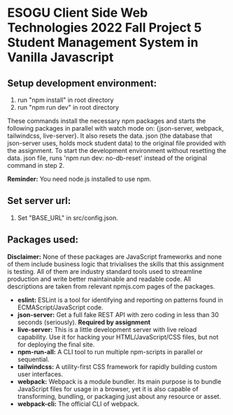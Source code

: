 # ESOGU Client Side Web Technologies 2022 Fall Project 5 Student Management System in Vanilla Javascript

## 

## Setup development environment:
1. run "npm install" in root directory
2. run "npm run dev" in root directory

These commands install the necessary npm packages and starts the following packages in parallel with watch mode on: {json-server, webpack, tailwindcss, live-server}. It also resets the data. json (the database that json-server uses, holds mock student data) to the original file provided with the assignment. To start the development environment without resetting the data. json file, runs 'npm run dev: no-db-reset' instead of the original command in step 2.

**Reminder:** You need node.js installed to use npm.

## Set server url: 

1. Set "BASE_URL" in src/config.json.

## Packages used:

**Disclaimer:** None of these packages are JavaScript frameworks and none of them include business logic that trivialises the skills that this assignment is testing. All of them are industry standard tools used to streamline production and write better maintainable and readable code. All descriptions are taken from relevant npmjs.com pages of the packages.
  
- **eslint:** ESLint is a tool for identifying and reporting on patterns found in ECMAScript/JavaScript code. 
- **json-server:** Get a full fake REST API with zero coding in less than 30 seconds (seriously). **Required by assignment**
- **live-server:** This is a little development server with live reload capability. Use it for hacking your HTML/JavaScript/CSS files, but not for deploying the final site.
- **npm-run-all:** A CLI tool to run multiple npm-scripts in parallel or sequential.
- **tailwindcss:**  A utility-first CSS framework for rapidly building custom user interfaces. 
- **webpack:** Webpack is a module bundler. Its main purpose is to bundle JavaScript files for usage in a browser, yet it is also capable of transforming, bundling, or packaging just about any resource or asset. 
- **webpack-cli:** The official CLI of webpack.